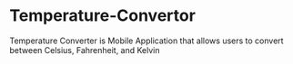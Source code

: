 # Temperature-Convertor
Temperature Converter is Mobile Application that allows users to convert between Celsius, Fahrenheit, and Kelvin
